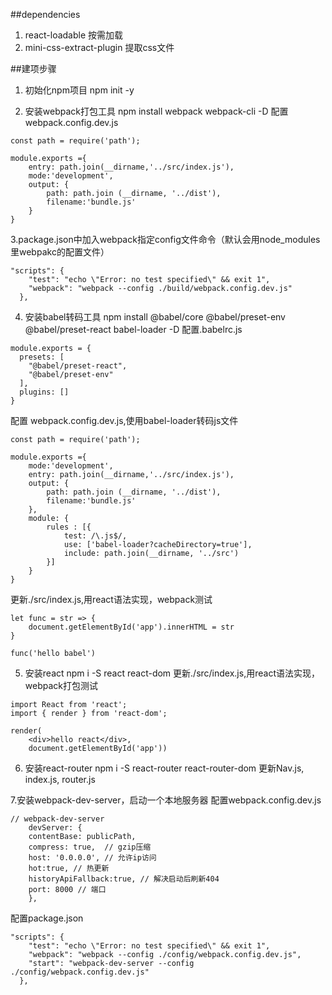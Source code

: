 ##dependencies
1. react-loadable 按需加载
2. mini-css-extract-plugin 提取css文件


##建项步骤
1. 初始化npm项目
npm init -y

2. 安装webpack打包工具
npm install webpack webpack-cli -D
配置 webpack.config.dev.js
```
const path = require('path');

module.exports ={
    entry: path.join(__dirname,'../src/index.js'),
    mode:'development',
    output: {
        path: path.join (__dirname, '../dist'),
        filename:'bundle.js'
    }
}
```

3.package.json中加入webpack指定config文件命令（默认会用node_modules里webpakc的配置文件）
```
"scripts": {
    "test": "echo \"Error: no test specified\" && exit 1",
    "webpack": "webpack --config ./build/webpack.config.dev.js"
  },
```


4. 安装babel转码工具
npm install @babel/core @babel/preset-env @babel/preset-react babel-loader -D
配置.babelrc.js
```
module.exports = {
  presets: [
    "@babel/preset-react", 
    "@babel/preset-env"
  ],
  plugins: []
}
```
配置 webpack.config.dev.js,使用babel-loader转码js文件
```
const path = require('path');

module.exports ={
    mode:'development',
    entry: path.join(__dirname,'../src/index.js'),
    output: {
        path: path.join (__dirname, '../dist'),
        filename:'bundle.js'
    },
    module: {
        rules : [{
            test: /\.js$/,
            use: ['babel-loader?cacheDirectory=true'],
            include: path.join(__dirname, '../src')
        }]
    }
}
```
更新./src/index.js,用react语法实现，webpack测试
```
let func = str => {
    document.getElementById('app').innerHTML = str
}

func('hello babel')
```

5. 安装react
npm i -S react react-dom
更新./src/index.js,用react语法实现，webpack打包测试
```
import React from 'react';
import { render } from 'react-dom';

render(
    <div>hello react</div>,
    document.getElementById('app'))
```

6. 安装react-router
npm i -S react-router react-router-dom
更新Nav.js, index.js, router.js

7.安装webpack-dev-server，启动一个本地服务器
配置webpack.config.dev.js
```
// webpack-dev-server
    devServer: {
    contentBase: publicPath, 
    compress: true,  // gzip压缩
    host: '0.0.0.0', // 允许ip访问
    hot:true, // 热更新
    historyApiFallback:true, // 解决启动后刷新404
    port: 8000 // 端口
    },
```
配置package.json
```
"scripts": {
    "test": "echo \"Error: no test specified\" && exit 1",
    "webpack": "webpack --config ./config/webpack.config.dev.js",
    "start": "webpack-dev-server --config ./config/webpack.config.dev.js"
  },
```
